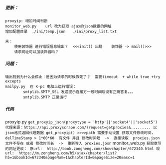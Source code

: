 ##### 更新：
    proxyip: 增加时间判断
    monitor_web.py    url 改为获取 ajax的json数据的网址
    增加配置目录  ./ini/temp.json   ./ini/proxy_list.txt
    
    未：
        使用装饰器 进行错误信息输出？  <<<init() 出错    装饰器 -> mail()>>>
        请求网址可以加装饰器吗？



##### 问题：
    输出找到为什么会停止：是因为请求的时候假死了？  需要timeout  + while true +try excepts
    mailpy.py  在 K-pc 电脑上运行错误：
            smtplib.SMTP_SSL 发送提示连接方一段时间后没有正确答复。。。
            smtplib.SMTP 正常运行


##### 代码
proxyip.py
    ```
        get_proxyip_json(proxytype = 'http'||'socket4'||'socket5')
            代理来源：https://api.proxyscrape.com/?request=getproxies&.........
            以json格式返回代理数据
        get_proxyip()
            >>>>path 需要手动设置
            获取文件修改时间，delTimeStamp > 1*60*60 
            有文件 并且 修改时间短  ->  直接读取  proxies.json
            文件不存在 或者 修改时间长  ->  重新写入 proxies.josn
    ```
monitor_web.py
    ```
        获取章节的网址更改：
            原url:  http://book.zongheng.com/showchapter/672340.html
            现url:  https://m.zongheng.com/h5/ajax/chapter/list?h5=1&bookId=672340&pageNum=1&chapterId=0&pageSize=20&asc=1
    ```


